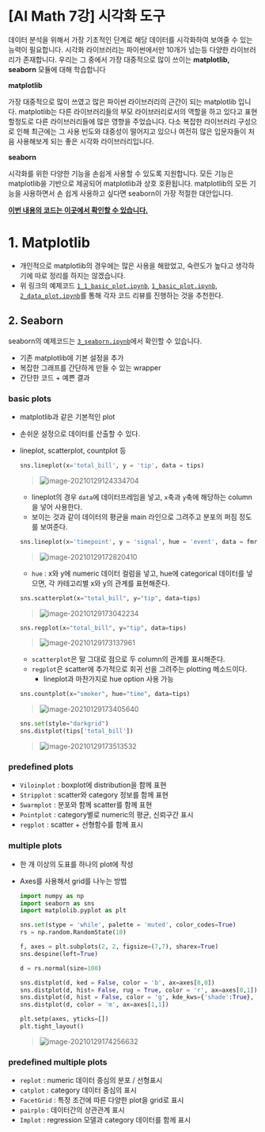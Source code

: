 # [AI Math 7강] 시각화 도구

데이터 분석을 위해서 가장 기초적인 단계로 해당 데이터를 시각화하여 보여줄 수 있는 능력이 필요합니다. 시각화 라이브러리는 파이썬에서만 10개가 넘는등 다양한 라이브러리가 존재합니다. 우리는 그 중에서 가장 대중적으로 많이 쓰이는 **matplotlib, seaborn** 모듈에 대해 학습합니다

**matplotlib**

가장 대중적으로 많이 쓰였고 많은 파이썬 라이브러리의 근간이 되는 matplotlib 입니다. matplotlib는 다른 라이브러리들의 부모 라이브러리로서의 역할을 하고 있다고 표현할정도로 다른 라이브러리들에 많은 영향을 주었습니다. 다소 복잡한 라이브러리 구성으로 인해 최근에는 그 사용 빈도와 대중성이 떨어지고 있으나 여전히 많은 입문자들이 처음 사용해보게 되는 좋은 시각화 라이브러리입니다.

**seaborn**

시각화를 위한 다양한 기능을 손쉽게 사용할 수 있도록 지원합니다. 모든 기능은 matplotlib을 기반으로 제공되어 matplotlib과 상호 호환됩니다. matplotlib의 모든 기능을 사용하면서 손 쉽게 사용하고 싶다면 seaborn이 가장 적절한 대안입니다.



**<u>이번 내용의 코드는 [이곳](https://github.com/BoostcampAITech/lecture-note-python-basics-for-ai/tree/main/codes/viz)에서 확인할 수 있습니다.</u>**



# 1. Matplotlib

- 개인적으로 matplotlib의 경우에는 많은 사용을 해왔었고, 숙련도가 높다고 생각하기에 따로 정리를 하지는 않겠습니다.
- 위 링크의 예제코드 [`1_1_basic_plot.ipynb`](https://github.com/BoostcampAITech/lecture-note-python-basics-for-ai/blob/main/codes/viz/1_1_basic_plot.ipynb), [`1_basic_plot.ipynb`](https://github.com/BoostcampAITech/lecture-note-python-basics-for-ai/blob/main/codes/viz/1_basic_plot.ipynb), [`2_data_plot.ipynb`](https://github.com/BoostcampAITech/lecture-note-python-basics-for-ai/blob/main/codes/viz/2_data_plot.ipynb)를 통해 각자 코드 리뷰를 진행하는 것을 추천한다. 



## 2. Seaborn

seaborn의 예제코드는 [`3_seaborn.ipynb`](https://github.com/BoostcampAITech/lecture-note-python-basics-for-ai/blob/main/codes/viz/3_seaborn.ipynb)에서 확인할 수 있습니다. 

- 기존 matplotlib에 기본 설정을 추가
- 복잡한 그래프를 간단하게 만들 수 있는 wrapper
- 간단한 코드 + 예쁜 결과

### basic plots

- matplotlib과 같은 기본적인 plot

- 손쉬운 설정으로 데이터를 산출할 수 있다. 

- lineplot, scatterplot, countplot 등

  ```python
  sns.lineplot(x='total_bill', y = 'tip', data = tips)
  ```

  > ![image-20210129124334704](C:\Users\doyeon\AppData\Roaming\Typora\typora-user-images\image-20210129124334704.png)

  - lineplot의 경우 `data`에 데이터프레임을 넣고, `x`축과 `y`축에 해당하는 column을 넣어 사용한다. 
  - 보이는 것과 같이 데이터의 평균을 main 라인으로 그려주고 분포의 퍼짐 정도를 보여준다.

  

  ```python
  sns.lineplot(x='timepoint', y = 'signal', hue = 'event', data = fmri)
  ```

  > ![image-20210129172820410](C:\Users\doyeon\AppData\Roaming\Typora\typora-user-images\image-20210129172820410.png)

  - `hue` : x와 y에 numeric 데이터 컬럼을 넣고, hue에 categorical 데이터를 넣으면, 각 카테고리별 x와 y의 관계를 표현해준다. 

  ```python
  sns.scatterplot(x="total_bill", y="tip", data=tips)
  ```

  > ![image-20210129173042234](C:\Users\doyeon\AppData\Roaming\Typora\typora-user-images\image-20210129173042234.png)

  ```python
  sns.regplot(x="total_bill", y="tip", data=tips)
  ```

  > ![image-20210129173137961](C:\Users\doyeon\AppData\Roaming\Typora\typora-user-images\image-20210129173137961.png)

  - `scatterplot`은 말 그대로 점으로 두 column의 관계를 표시해준다. 
  - `regplot`은 scatter에 추가적으로 회귀 선을 그려주는 plotting 메소드이다. 
    - lineplot과 마찬가지로 hue option 사용 가능

  ```python
  sns.countplot(x="smoker", hue="time", data=tips)
  ```

  > ![image-20210129173405640](C:\Users\doyeon\AppData\Roaming\Typora\typora-user-images\image-20210129173405640.png)

  ```python
  sns.set(style="darkgrid")
  sns.distplot(tips['total_bill'])
  ```

  >![image-20210129173513532](C:\Users\doyeon\AppData\Roaming\Typora\typora-user-images\image-20210129173513532.png)

### predefined plots

- `Viloinplot` : boxplot에 distribution을 함께 표현
- `Stripplot` : scatter와 category 정보를 함께 표현
- `Swarmplot` : 분포와 함께 scatter를 함께 표현
- `Pointplot` : category별로 numeric의 평균, 신뢰구간 표시
- `regplot` : scatter + 선형함수를 함께 표시



### multiple plots

- 한 개 이상의 도표를 하나의 plot에 작성

- Axes를 사용해서 grid를 나누는 방법

  ```python
  import numpy as np
  import seaborn as sns
  import matplolib.pyplot as plt
  
  sns.set(stype = 'while', palette = 'muted', color_codes=True)
  rs = np.random.RandomState(10)
  
  f, axes = plt.subplots(2, 2, figsize=(7,7), sharex=True)
  sns.despine(left=True)
  
  d = rs.normal(size=100)
  
  sns.distplot(d, ked = False, color = 'b', ax=axes[0,0])
  sns.distplot(d, hist= False, rug = True, color = 'r', ax=axes[0,1])
  sns.distplot(d, hist = False, color = 'g', kde_kws={'shade':True}, ax=axes[1,0])
  sns.distplot(d, color = 'm', ax=axes[1,1])
  
  plt.setp(axes, yticks=[])
  plt.tight_layout()
  ```

  > ![image-20210129174256632](C:\Users\doyeon\AppData\Roaming\Typora\typora-user-images\image-20210129174256632.png)



### predefined multiple plots

- `replot` : numeric 데이터 중심의 분포 / 선형표시
- `catplot` : category 데이터 중심의 표시
- `FacetGrid` : 특정 조건에 따른 다양한 plot을 grid로 표시
- `pairplo` : 데이터간의 상관관계 표시
- `Implot` : regression 모델과 category 데이터를 함께 표시

